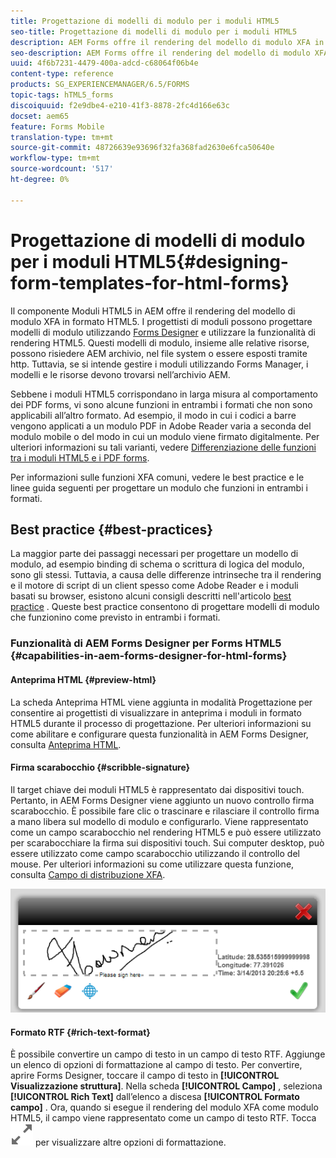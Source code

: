```yaml
---
title: Progettazione di modelli di modulo per i moduli HTML5
seo-title: Progettazione di modelli di modulo per i moduli HTML5
description: AEM Forms offre il rendering del modello di modulo XFA in formato HTML5. I progettisti di moduli possono progettare modelli di modulo utilizzando Designer e utilizzare la funzionalità di rendering HTML5.
seo-description: AEM Forms offre il rendering del modello di modulo XFA in formato HTML5. I progettisti di moduli possono progettare modelli di modulo utilizzando Designer e utilizzare la funzionalità di rendering HTML5.
uuid: 4f6b7231-4479-400a-adcd-c68064f06b4e
content-type: reference
products: SG_EXPERIENCEMANAGER/6.5/FORMS
topic-tags: hTML5_forms
discoiquuid: f2e9dbe4-e210-41f3-8878-2fc4d166e63c
docset: aem65
feature: Forms Mobile
translation-type: tm+mt
source-git-commit: 48726639e93696f32fa368fad2630e6fca50640e
workflow-type: tm+mt
source-wordcount: '517'
ht-degree: 0%

---
```



# Progettazione di modelli di modulo per i moduli HTML5{#designing-form-templates-for-html-forms}

Il componente Moduli HTML5 in AEM offre il rendering del modello di modulo XFA in formato HTML5. I progettisti di moduli possono progettare modelli di modulo utilizzando [Forms Designer](https://www.adobe.com/go/learn_aemforms_designer_63) e utilizzare la funzionalità di rendering HTML5. Questi modelli di modulo, insieme alle relative risorse, possono risiedere AEM archivio, nel file system o essere esposti tramite http. Tuttavia, se si intende gestire i moduli utilizzando Forms Manager, i modelli e le risorse devono trovarsi nell’archivio AEM.

Sebbene i moduli HTML5 corrispondano in larga misura al comportamento dei PDF forms, vi sono alcune funzioni in entrambi i formati che non sono applicabili all’altro formato. Ad esempio, il modo in cui i codici a barre vengono applicati a un modulo PDF in Adobe Reader varia a seconda del modulo mobile o del modo in cui un modulo viene firmato digitalmente. Per ulteriori informazioni su tali varianti, vedere [Differenziazione delle funzioni tra i moduli HTML5 e i PDF forms](../../forms/using/feature-differentiation-html5-forms-pdf-forms.md).

Per informazioni sulle funzioni XFA comuni, vedere le best practice e le linee guida seguenti per progettare un modulo che funzioni in entrambi i formati.

## Best practice {#best-practices}

La maggior parte dei passaggi necessari per progettare un modello di modulo, ad esempio binding di schema o scrittura di logica del modulo, sono gli stessi. Tuttavia, a causa delle differenze intrinseche tra il rendering e il motore di script di un client spesso come Adobe Reader e i moduli basati su browser, esistono alcuni consigli descritti nell&#39;articolo [best practice](/help/forms/using/design-accessible-html5-forms.md) . Queste best practice consentono di progettare modelli di modulo che funzionino come previsto in entrambi i formati.

### Funzionalità di AEM Forms Designer per Forms HTML5 {#capabilities-in-aem-forms-designer-for-html-forms}

#### Anteprima HTML {#preview-html}

La scheda Anteprima HTML viene aggiunta in modalità Progettazione per consentire ai progettisti di visualizzare in anteprima i moduli in formato HTML5 durante il processo di progettazione. Per ulteriori informazioni su come abilitare e configurare questa funzionalità in AEM Forms Designer, consulta [Anteprima HTML](../../forms/using/preview-xdp-forms-html.md).

#### Firma scarabocchio {#scribble-signature}

Il target chiave dei moduli HTML5 è rappresentato dai dispositivi touch. Pertanto, in AEM Forms Designer viene aggiunto un nuovo controllo firma scarabocchio. È possibile fare clic o trascinare e rilasciare il controllo firma a mano libera sul modello di modulo e configurarlo. Viene rappresentato come un campo scarabocchio nel rendering HTML5 e può essere utilizzato per scarabocchiare la firma sui dispositivi touch. Sui computer desktop, può essere utilizzato come campo scarabocchio utilizzando il controllo del mouse. Per ulteriori informazioni su come utilizzare questa funzione, consulta [Campo di distribuzione XFA](../../forms/using/scribble-signature.md).

![4](assets/4.png)

#### Formato RTF {#rich-text-format}

È possibile convertire un campo di testo in un campo di testo RTF. Aggiunge un elenco di opzioni di formattazione al campo di testo. Per convertire, aprire Forms Designer, toccare il campo di testo in **[!UICONTROL Visualizzazione struttura]**. Nella scheda **[!UICONTROL Campo]** , seleziona **[!UICONTROL Rich Text]** dall’elenco a discesa **[!UICONTROL Formato campo]** . Ora, quando si esegue il rendering del modulo XFA come modulo HTML5, il campo viene rappresentato come un campo di testo RTF. Tocca ![Ingrandisci](assets/maximize_icon.svg) per visualizzare altre opzioni di formattazione.
